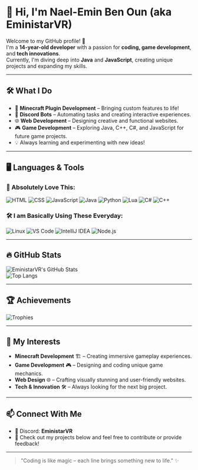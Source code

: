 # 👋 Hi, I'm Nael-Emin Ben Oun (aka **EministarVR**)

Welcome to my GitHub profile! 🌟  
I'm a **14-year-old developer** with a passion for **coding, game development**, and **tech innovations**.  
Currently, I'm diving deep into **Java** and **JavaScript**, creating unique projects and expanding my skills.

---

## 🛠️ What I Do
- 🚀 **Minecraft Plugin Development** – Bringing custom features to life!
- 🤖 **Discord Bots** – Automating tasks and creating interactive experiences.
- 🌐 **Web Development** – Designing creative and functional websites.
- 🎮 **Game Development** – Exploring Java, C++, C#, and JavaScript for future game projects.
- 💡 Always learning and experimenting with new ideas!

---

## 🖥️ Languages & Tools  
 

### 🚀 Absolutely Love This:
![HTML](https://img.shields.io/badge/HTML-%23E34F26.svg?style=plastic&logo=html5&logoColor=white) ![CSS](https://img.shields.io/badge/CSS-%231572B6.svg?style=plastic&logo=css3&logoColor=white) ![JavaScript](https://img.shields.io/badge/JavaScript-%23F7DF1E.svg?style=plastic&logo=javascript&logoColor=black) ![Java](https://img.shields.io/badge/Java-%23007396.svg?style=plastic&logo=openjdk&logoColor=white) ![Python](https://img.shields.io/badge/Python-%233776AB.svg?style=plastic&logo=python&logoColor=white) ![Lua](https://img.shields.io/badge/Lua-%23000080.svg?style=plastic&logo=lua&logoColor=white) ![C#](https://img.shields.io/badge/C%23-%23239120.svg?style=plastic&logo=c-sharp&logoColor=white) ![C++](https://img.shields.io/badge/C%2B%2B-%2300599C.svg?style=plastic&logo=c%2B%2B&logoColor=white)


### 🛠️ I am Basically Using These Everyday:
![Linux](https://img.shields.io/badge/Linux-%23FCC624.svg?style=plastic&logo=linux&logoColor=black) ![VS Code](https://img.shields.io/badge/VS%20Code-%23007ACC.svg?style=plastic&logo=visual-studio-code&logoColor=white) ![IntelliJ IDEA](https://img.shields.io/badge/IntelliJ%20IDEA-%23000000.svg?style=plastic&logo=intellij-idea&logoColor=white) ![Node.js](https://img.shields.io/badge/Node.js-%23339933.svg?style=plastic&logo=node.js&logoColor=white)



---

## 🔥 GitHub Stats  
![EministarVR's GitHub Stats](https://github-readme-stats.vercel.app/api?username=EministarVR&show_icons=true&theme=radical)   
![Top Langs](https://github-readme-stats.vercel.app/api/top-langs/?username=EministarVR&layout=compact&theme=radical)

---

## 🏆 Achievements  
![Trophies](https://github-profile-trophy.vercel.app/?username=EministarVR&theme=radical)

---

## 🌟 My Interests  
- **Minecraft Development** 🏗️ – Creating immersive gameplay experiences.
- **Game Development** 🎮 – Designing and coding unique game mechanics.
- **Web Design** 🌐 – Crafting visually stunning and user-friendly websites.
- **Tech & Innovation** 🛠️ – Always looking for the next big project.

---

## 📫 Connect With Me  
- 💬 Discord: **EministarVR**  
- 🚀 Check out my projects below and feel free to contribute or provide feedback!

---

> "Coding is like magic – each line brings something new to life." ✨
